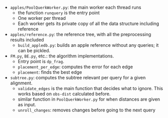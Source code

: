 * `apples/PoolQuerkWorker.py`: the main worker each thread runs
  * the function `runquery` is the entry point 
  * One worker per thread
  * Each worker gets its private copy of all the data structure including reference 
* `apples/reference.py`: the reference tree, with all the preprocessing results included
  * `build_appledb.py`: builds an apple reference without any queries; it can be pickled.  
* `FM.py`, `BE.py`, etc.: the algorithm implementations. 
  * Entry point is `dp_frag`.
  * `placement_per_edge`: computes the error for each edge
  * `placement`: finds the best edge
* `subtree.py`: computes the subtree relevant per query for a given alignment. 
  * `validate_edges` is the main function that decides what to ignore. This works based on `obs-dist` calculated before. 
  * similar function in `PoolQuerkWorker.py` for when distances are given as input. 
  * `unroll_changes`: removes changes before going to the next query
